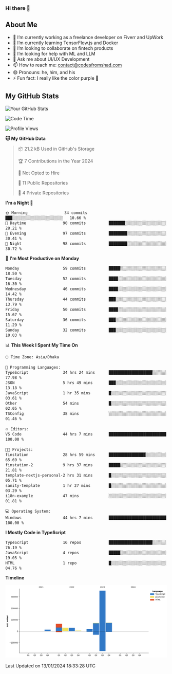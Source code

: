 ### Hi there 👋

## About Me
- 🔭 I’m currently working as a freelance developer on Fiverr and UpWork
- 🌱 I’m currently learning TensorFlow.js and Docker
- 👯 I’m looking to collaborate on fintech products
- 🤔 I’m looking for help with ML and LLM
- 💬 Ask me about UI/UX Development
- 📫 How to reach me: contact@codesfromshad.com
- 😄 Pronouns: he, him, and his
- ⚡ Fun fact: I really like the color purple 💜

## My GitHub Stats

![Your GitHub Stats](https://github-readme-stats.vercel.app/api?username=codesfromshad&show_icons=true&theme=midnight-purple)

<!--START_SECTION:waka-->
![Code Time](http://img.shields.io/badge/Code%20Time-45%20hrs%2024%20mins-blue)

![Profile Views](http://img.shields.io/badge/Profile%20Views-54-blue)

**🐱 My GitHub Data** 

> 📦 21.2 kB Used in GitHub's Storage 
 > 
> 🏆 7 Contributions in the Year 2024
 > 
> 🚫 Not Opted to Hire
 > 
> 📜 11 Public Repositories 
 > 
> 🔑 4 Private Repositories 
 > 
**I'm a Night 🦉** 

```text
🌞 Morning                34 commits          ███░░░░░░░░░░░░░░░░░░░░░░   10.66 % 
🌆 Daytime                90 commits          ███████░░░░░░░░░░░░░░░░░░   28.21 % 
🌃 Evening                97 commits          ████████░░░░░░░░░░░░░░░░░   30.41 % 
🌙 Night                  98 commits          ████████░░░░░░░░░░░░░░░░░   30.72 % 
```
📅 **I'm Most Productive on Monday** 

```text
Monday                   59 commits          █████░░░░░░░░░░░░░░░░░░░░   18.50 % 
Tuesday                  52 commits          ████░░░░░░░░░░░░░░░░░░░░░   16.30 % 
Wednesday                46 commits          ████░░░░░░░░░░░░░░░░░░░░░   14.42 % 
Thursday                 44 commits          ███░░░░░░░░░░░░░░░░░░░░░░   13.79 % 
Friday                   50 commits          ████░░░░░░░░░░░░░░░░░░░░░   15.67 % 
Saturday                 36 commits          ███░░░░░░░░░░░░░░░░░░░░░░   11.29 % 
Sunday                   32 commits          ███░░░░░░░░░░░░░░░░░░░░░░   10.03 % 
```


📊 **This Week I Spent My Time On** 

```text
🕑︎ Time Zone: Asia/Dhaka

💬 Programming Languages: 
TypeScript               34 hrs 24 mins      ███████████████████░░░░░░   77.98 % 
JSON                     5 hrs 49 mins       ███░░░░░░░░░░░░░░░░░░░░░░   13.18 % 
JavaScript               1 hr 35 mins        █░░░░░░░░░░░░░░░░░░░░░░░░   03.61 % 
Other                    54 mins             █░░░░░░░░░░░░░░░░░░░░░░░░   02.05 % 
TSConfig                 38 mins             ░░░░░░░░░░░░░░░░░░░░░░░░░   01.46 % 

🔥 Editors: 
VS Code                  44 hrs 7 mins       █████████████████████████   100.00 % 

🐱‍💻 Projects: 
finstation               28 hrs 59 mins      ████████████████░░░░░░░░░   65.69 % 
finstation-2             9 hrs 37 mins       █████░░░░░░░░░░░░░░░░░░░░   21.81 % 
template-nextjs-personal-2 hrs 31 mins       █░░░░░░░░░░░░░░░░░░░░░░░░   05.71 % 
sanity-template          1 hr 27 mins        █░░░░░░░░░░░░░░░░░░░░░░░░   03.29 % 
i18n-example             47 mins             ░░░░░░░░░░░░░░░░░░░░░░░░░   01.81 % 

💻 Operating System: 
Windows                  44 hrs 7 mins       █████████████████████████   100.00 % 
```

**I Mostly Code in TypeScript** 

```text
TypeScript               16 repos            ███████████████████░░░░░░   76.19 % 
JavaScript               4 repos             █████░░░░░░░░░░░░░░░░░░░░   19.05 % 
HTML                     1 repo              █░░░░░░░░░░░░░░░░░░░░░░░░   04.76 % 
```



**Timeline**

![Lines of Code chart](https://raw.githubusercontent.com/codesfromshad/codesfromshad/main/assets/bar_graph.png)


 Last Updated on 13/01/2024 18:33:28 UTC
<!--END_SECTION:waka-->

<!--
**codesfromshad/codesfromshad** is a ✨ _special_ ✨ repository because its `README.md` (this file) appears on your GitHub profile.

Here are some ideas to get you started:

- 🔭 I’m currently working on ...
- 🌱 I’m currently learning ...
- 👯 I’m looking to collaborate on ...
- 🤔 I’m looking for help with ...
- 💬 Ask me about ...
- 📫 How to reach me: ...
- 😄 Pronouns: ...
- ⚡ Fun fact: ...
-->
